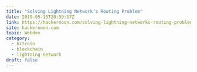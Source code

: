 ```yaml
---
title: "Solving Lightning Network’s Routing Problem"
date: 2019-05-15T20:59:17Z
link: https://hackernoon.com/solving-lightning-networks-routing-problem-1578baa717d3?source=rss----3a8144eabfe3---4&utm_medium=RSS&utm_source=hune
site: hackernoon.com
topic: Webdev
category:
  - bitcoin
  - blockchain
  - lightning-network
draft: false
---
```


